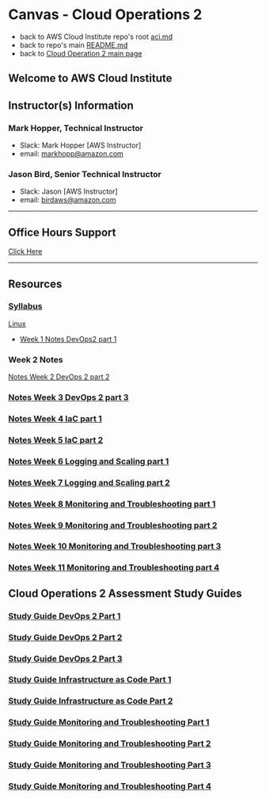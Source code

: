 # Canvas - Cloud Operations 2

* back to AWS Cloud Institute repo's root [aci.md](../aci.md)
* back to repo's main [README.md](../../../README.md)
* back to [Cloud Operation 2 main page](./aws-cloud-operations-2.md)

## Welcome to AWS Cloud Institute

## Instructor(s) Information

### Mark Hopper, Technical Instructor

* Slack: Mark Hopper [AWS Instructor]
* email: markhopp@amazon.com

### Jason Bird, Senior Technical Instructor

* Slack: Jason [AWS Instructor]
* email: birdaws@amazon.com
___

## Office Hours Support

[Click Here](https://prelude.amazon.com/s/fFweTnRXh/TT7Hhk)

___

## Resources

### [Syllabus](./canvas_files/Cloud%20Operations%202%20Syllabus.pdf)

[Linux](./canvas_files/Linux%20%20Reference%20Summary.pdf)

* [Week 1 Notes DevOps2 part 1](./canvas_files/Notes%20Week%201%20DevOps%202%20part%201.pdf)

### Week 2 Notes

[Notes Week 2 DevOps 2 part 2](./canvas_files/Notes%20Week%202%20DevOps%202%20part%202.pdf)

### [Notes Week 3 DevOps 2 part 3](./canvas_files/Notes%20Week%203%20DevOps%202%20part%203.pdf)

### [Notes Week 4 IaC part 1](./canvas_files/Notes%20Week%204%20IaC%20part%201.pdf)

### [Notes Week 5 IaC part 2](./canvas_files/Notes%20Week%205%20IaC%20part%202.pdf)

### [Notes Week 6 Logging and Scaling part 1](./canvas_files/Notes%20Week%206%20Logging%20and%20Scaling%20part%201%20.pdf)

### [Notes Week 7 Logging and Scaling part 2](./canvas_files/Notes%20Week%207%20Logging%20and%20Scaling%20part%202%20.pdf)

### [Notes Week 8 Monitoring and Troubleshooting part 1](./canvas_files/Notes%20Week%208%20Monitoring%20and%20Troubleshooting%20part%201%20.pdf)

### [Notes Week 9 Monitoring and Troubleshooting part 2](./canvas_files/Notes%20Week%209%20Monitoring%20and%20Troubleshooting%20part%202%20.pdf)

### [Notes Week 10 Monitoring and Troubleshooting part 3](./canvas_files/Notes%20Week%2010%20Monitoring%20and%20Troubleshooting%20part%203%20.pdf)

### [Notes Week 11 Monitoring and Troubleshooting part 4](./canvas_files/Notes%20Week%2011%20Monitoring%20and%20Troubleshooting%20part%204%20.pdf)

## Cloud Operations 2 Assessment Study Guides

### [Study Guide DevOps 2 Part 1](./canvas_files/Studyguide%20DevOps%202%20Part%201%20.pdf)

### [Study Guide DevOps 2 Part 2](./canvas_files/Studyguide%20DevOps%202%20Part%202%20.pdf)

### [Study Guide DevOps 2 Part 3](./canvas_files/Studyguide%20DevOps%202%20Part%203%20.pdf)

### [Study Guide Infrastructure as Code Part 1](./canvas_files/Studyguide%20Infrastructure%20as%20Code%20Part%201%20.pdf)

### [Study Guide Infrastructure as Code Part 2](./canvas_files/Studyguide%20Infrastructure%20as%20Code%20Part%202%20.pdf)

### [Study Guide Monitoring and Troubleshooting Part 1](./canvas_files/Studyguide%20Monitoring%20and%20Troubleshooting%20%20Part%201%20.pdf)

### [Study Guide Monitoring and Troubleshooting Part 2](./canvas_files/Studyguide%20Monitoring%20and%20Troubleshooting%20%20Part%202%20.pdf)

### [Study Guide Monitoring and Troubleshooting Part 3](./canvas_files/Studyguide%20Monitoring%20and%20Troubleshooting%20%20Part%203%20.pdf)

### [Study Guide Monitoring and Troubleshooting Part 4](./canvas_files/Studyguide%20Monitoring%20and%20Troubleshooting%20%20Part%204%20.pdf)

